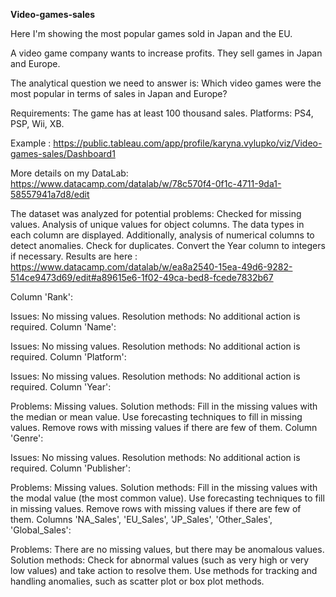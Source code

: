 **Video-games-sales**

Here I'm showing the most popular games sold in Japan and the EU.

A video game company wants to increase profits. They sell games in Japan and Europe.

The analytical question we need to answer is: Which video games were the most popular in terms of sales in Japan and Europe?

Requirements: The game has at least 100 thousand sales. Platforms: PS4, PSP, Wii, XB.

Example : https://public.tableau.com/app/profile/karyna.vylupko/viz/Video-games-sales/Dashboard1 

More details on my DataLab: https://www.datacamp.com/datalab/w/78c570f4-0f1c-4711-9da1-58557941a7d8/edit 

The dataset was analyzed for potential problems:
Checked for missing values.
Analysis of unique values ​​for object columns.
The data types in each column are displayed.
Additionally, analysis of numerical columns to detect anomalies.
Check for duplicates.
Convert the Year column to integers if necessary.
Results are here : https://www.datacamp.com/datalab/w/ea8a2540-15ea-49d6-9282-514ce9473d69/edit#a89615e6-1f02-49ca-bed8-fcede7832b67 

Column 'Rank':

Issues: No missing values.
Resolution methods: No additional action is required.
Column 'Name':

Issues: No missing values.
Resolution methods: No additional action is required.
Column 'Platform':

Issues: No missing values.
Resolution methods: No additional action is required.
Column 'Year':

Problems: Missing values.
Solution methods:
Fill in the missing values ​​with the median or mean value.
Use forecasting techniques to fill in missing values.
Remove rows with missing values ​​if there are few of them.
Column 'Genre':

Issues: No missing values.
Resolution methods: No additional action is required.
Column 'Publisher':

Problems: Missing values.
Solution methods:
Fill in the missing values ​​with the modal value (the most common value).
Use forecasting techniques to fill in missing values.
Remove rows with missing values ​​if there are few of them.
Columns 'NA_Sales', 'EU_Sales', 'JP_Sales', 'Other_Sales', 'Global_Sales':

Problems: There are no missing values, but there may be anomalous values.
Solution methods:
Check for abnormal values ​​(such as very high or very low values) and take action to resolve them.
Use methods for tracking and handling anomalies, such as scatter plot or box plot methods.
